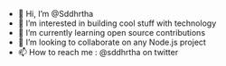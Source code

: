 - 👋 Hi, I’m @Sddhrtha
- 👀 I’m interested in building cool stuff with technology
- 🌱 I’m currently learning open source contributions  
- 💞️ I’m looking to collaborate on any Node.js project
- 📫 How to reach me : @sddhrtha on twitter

<!---
Sddhrtha/Sddhrtha is a ✨ special ✨ repository because its `README.md` (this file) appears on your GitHub profile.
You can click the Preview link to take a look at your changes.
--->
